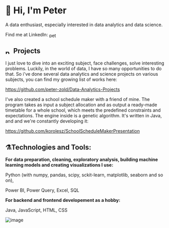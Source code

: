 # 👋 Hi, I'm Peter
<p>A data enthusiast, especially interested in data analytics and data science.</p>
<p>Find me at LinkedIn:
<a href="https://linkedin.com/in/peterzold" target="blank"><img align="center" src="https://raw.githubusercontent.com/rahuldkjain/github-profile-readme-generator/master/src/images/icons/Social/linked-in-alt.svg" alt="peterzold" height="15" width="25" /></a></p>

## <a href="https://linkedin.com/in/peterzold" target="blank"><img align="center" src="https://raw.githubusercontent.com/Gapur/Gapur/main/assets/developer.gif" alt="peterzold" height="15" width="25" /></a>Projects
 I just love to dive into an exciting subject, face challenges, solve interesting problems. Luckily, in the world of data, I have so many opportunities to do that. 
So i've done several data analytics and science projects on various subjects, you can find my growing list of works here:

https://github.com/peter-zold/Data-Analytics-Projects

I've also created a school schedule maker with a friend of mine.
The program takes as input a subject allocation and as output a ready-made timetable for a whole school, which meets the predefined constraints and expectations. The engine inside is a genetic algorithm.
It's written in Java, and and we're constantly developing it:

https://github.com/korolesz/SchoolScheduleMakerPresentation

## ⚗️Technologies and Tools:
<p><b>For data preparation, cleaning, exploratory analysis, building machine learning models and creating visualizations I use:</b></p>
Python (with numpy, pandas, scipy, sckit-learn, matplotlib, seaborn and so on),
<p>Power BI, Power Query, Excel, SQL</p>

<p><b>For backend and frontend developement as a hobby:</b></p>
<p>Java, JavaScript, HTML, CSS</p>
 
![image](https://github.com/peter-zold/peter-zold/assets/116908950/5af5635d-cca2-4b4f-ae5b-deab22b432d8)


